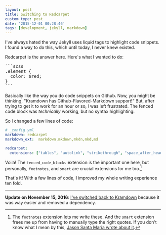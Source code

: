 ```yaml
---
layout: post
title: Switching to Redcarpet
custom_type: post
date: '2015-12-01 00:28:46'
tags: [development, jekyll, markdown]
---
```

I've always hated the way Jekyll uses liquid tags to highlight code snippets. I found a way to do this, which until today, I never knew existed.

Redcarpet is the answer here. Here's what I wanted to do:

<pre class="highlight">
```scss
.element {
  color: $red;
}
```
</pre>


Basically like the way you do code snippets on Github. Now, you might be thinking, "Kramdown has Github-Flavored-Markdown support!" But, after trying to get it to work for an hour or so, I was left frustrated. The fenced code block was _technically_ working, but no syntax highlighting.

So I changed a few lines of code:

```yaml
# _config.yml
markdown: redcarpet
markdown_ext:  markdown,mkdown,mkdn,mkd,md

redcarpet:
  extensions: ["tables", "autolink", "strikethrough", "space_after_headers", "with_toc_data", "fenced_code_blocks", "no_intra_emphasis", "footnotes", "smart"]
```

Voilá! The `fenced_code_blocks` extension is the important one here, but personally, `footnotes`, and `smart` are crucial extensions for me too.[^1]

[^1]: The `footnotes` extension lets me write these. And the `smart` extension frees me up from having to manually type the right quotes. If you don't know what I mean by this, [Jason Santa Maria wrote about it](http://smartquotesforsmartpeople.com/).

That's it! With a few lines of code, I improved my whole writing experience ten fold.

---

**Update on November 15, 2016**: [I've switched back to Kramdown](/2016/11/switching-back-to-kramdown/) because it was way easier and removed a dependency.

